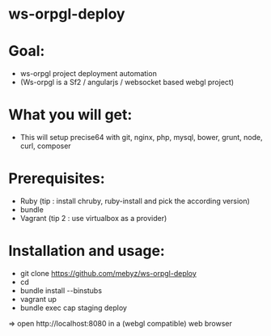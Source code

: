 ws-orpgl-deploy
===============

Goal: 
====
- ws-orpgl project deployment automation 
- (Ws-orpgl is a Sf2 / angularjs / websocket based webgl project)

What you will get: 
================
- This will setup precise64 with git, nginx, php, mysql, bower, grunt, node, curl, composer

Prerequisites:
=============
- Ruby (tip : install chruby, ruby-install and pick the according version)
- bundle
- Vagrant (tip 2 : use virtualbox as a provider)

Installation and usage:
======================
- git clone https://github.com/mebyz/ws-orpgl-deploy
- cd 
- bundle install --binstubs
- vagrant up
- bundle exec cap staging deploy

=> open http://localhost:8080 in a (webgl compatible) web browser
